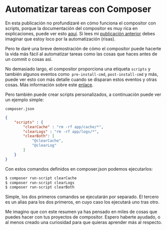 # Automatizar tareas con Composer

En esta publicación no profundizaré en cómo funciona el compositor con scripts, porque la documentación del compositor es muy rica en explicaciones, puede ver esto <a href="https://getcomposer.org/doc/articles/scripts.md" target=" _ blank">aquí</a>. Si lees mi <a href="https://reisraff.github.io/me/en/post/1459191600" target="_blank">publicación anterior</a> debes imaginar que estoy loco por la automatización (risas).

Pero te daré una breve demostración de cómo el compositor puede hacerte la vida más fácil al automatizar tareas como las cosas que haces antes de un commit o cosas así.

No demasiado largo, el compositor proporciona una etiqueta `scripts` y también algunos eventos como` pre-install-cmd`, `post-install-cmd` y más, puede ver esto con más detalle cuando se disparan estos eventos y otras cosas. Más información sobre este <a href="https://getcomposer.org/doc/articles/scripts.md" target="_blank">enlace</a>.

Pero también puede crear scripts personalizados, a continuación puede ver un ejemplo simple:

`composer.json`

```json
{
    "scripts" : {
        "clearCache" : "rm -rf app/cache/*",
        "clearLogs" : "rm -rf app/logs/*",
        "clearBoth": [
            "@clearCache",
            "@clearLog"
        ]
    }
}
```

Con estos comandos definidos en composer.json podemos ejecutarlos:

```bash
$ composer run-script clearCache
$ composer run-script clearLogs
$ composer run-script clearBoth
```

Simple, los dos primeros comandos se ejecutarán por separado. El tercero es un alias para los dos primeros, en cuyo caso los ejecutará uno tras otro.

Me imagino que con este resumen ya has pensado en miles de cosas que puedes hacer con tus proyectos de compositor. Espero haberte ayudado, o al menos creado una curiosidad para que quieras aprender más al respecto.
